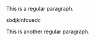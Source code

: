 <link href="/path/to/style.css" rel="stylesheet"></link>
<script src="/path/to/javascript.js"></script>

This is a regular paragraph.

<span class="class1" onclick="heartSuprise()">
    <p > sbdjklnfcuedc </p>
 </span> 

This is another regular paragraph.
